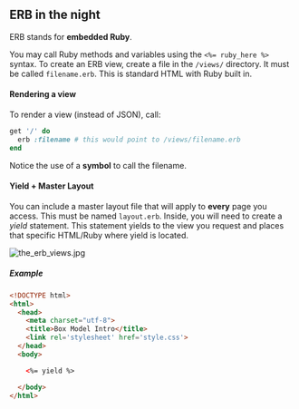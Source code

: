 ## ERB in the night

ERB stands for **embedded Ruby**.

You may call Ruby methods and variables using the `<%= ruby_here %>` syntax. To create an ERB view, create a file in the `/views/` directory. It must be called `filename.erb`. This is standard HTML with Ruby built in.

#### Rendering a view

To render a view (instead of JSON), call:

```ruby
get '/' do
  erb :filename # this would point to /views/filename.erb
end
```

Notice the use of a **symbol** to call the filename.

#### Yield + Master Layout

You can include a master layout file that will apply to **every** page you access. This must be named `layout.erb`. Inside, you will need to create a *yield* statement. This statement yields to the view you request and places that specific HTML/Ruby where yield is located.

![the_erb_views.jpg](the_erb_views.jpg)

##### Example

```html
<!DOCTYPE html>
<html>
  <head>
    <meta charset="utf-8">
    <title>Box Model Intro</title>
    <link rel='stylesheet' href='style.css'>
  </head>
  <body>

    <%= yield %>

  </body>
</html>
```
